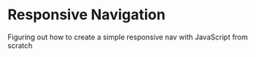 # Responsive Navigation
Figuring out how to create a simple responsive nav with JavaScript from scratch
